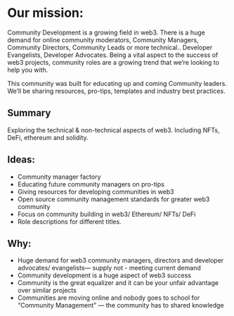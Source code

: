 # Our mission: 

Community Development is a growing field in web3. There is a huge demand for online community moderators, Community Managers, Community Directors, Community Leads or more technical.. Developer Evangelists, Developer Advocates. Being a vital aspect to the success of web3 projects, community roles are a growing trend that we’re looking to help you with. 

This community was built for educating up and coming Community leaders. We’ll be sharing resources, pro-tips, templates and industry best practices.

## Summary 
Exploring the technical & non-technical aspects of web3. Including NFTs, DeFi, ethereum and solidity.

## Ideas: 
- Community manager factory
- Educating future community managers on pro-tips 
- Giving resources for developing communities in web3
- Open source community management standards for greater web3 community 
- Focus on community building in web3/ Ethereum/ NFTs/ DeFi 
- Role descriptions for different titles. 

## Why: 
- Huge demand for web3 community managers, directors and developer advocates/ evangelists— supply not - meeting current demand
- Community development is a huge aspect of web3 success 
- Community is the great equalizer and it can be your unfair advantage over similar projects
- Communities are moving online and nobody goes to school for “Community Management” — the community has to shared knowledge

